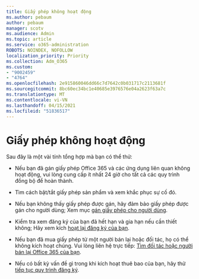 ```yaml
---
title: Giấy phép không hoạt động
ms.author: pebaum
author: pebaum
manager: scotv
ms.audience: Admin
ms.topic: article
ms.service: o365-administration
ROBOTS: NOINDEX, NOFOLLOW
localization_priority: Priority
ms.collection: Adm_O365
ms.custom:
- "9002459"
- "4764"
ms.openlocfilehash: 2e915860046dd66c7d7642c0b031717c2113681f
ms.sourcegitcommit: 8bc60ec34bc1e40685e3976576e04a2623f63a7c
ms.translationtype: MT
ms.contentlocale: vi-VN
ms.lasthandoff: 04/15/2021
ms.locfileid: "51836517"
---
```

# <a name="license-not-working"></a>Giấy phép không hoạt động

Sau đây là một vài tính tổng hợp mà bạn có thể thử:

- Nếu bạn đã gán giấy phép Office 365 và các ứng dụng liên quan không hoạt động, vui lòng cung cấp ít nhất 24 giờ cho tất cả các quy trình đồng bộ để hoàn thành. 

- Tìm cách bật/tắt giấy phép sản phẩm và xem khắc phục sự cố đó. 

- Nếu bạn không thấy giấy phép được gán, hãy đảm bảo giấy phép được gán cho người dùng; Xem mục [gán giấy phép cho người dùng](https://docs.microsoft.com/microsoft-365/admin/manage/assign-licenses-to-users?view=o365-worldwide).

- Kiểm tra xem đăng ký của bạn đã hết hạn và gia hạn nếu cần thiết không; Hãy xem kích [hoạt lại đăng ký của bạn](https://docs.microsoft.com/alchemyinsights/reactivate-your-subscription). 

- Nếu bạn đã mua giấy phép từ một người bán lại hoặc đối tác, họ có thể không kích hoạt chúng. Vui lòng liên hệ trực tiếp: [Tìm đối tác hoặc người bán lại Office 365 của bạn](https://docs.microsoft.com//microsoft-365/admin/manage/find-your-partner-or-reseller).

- Nếu có bất kỳ vấn đề gì trong khi kích hoạt thuê bao của bạn, hãy thử [tiếp tục quy trình đăng ký](https://go.microsoft.com/fwlink/?linkid=2126800).
